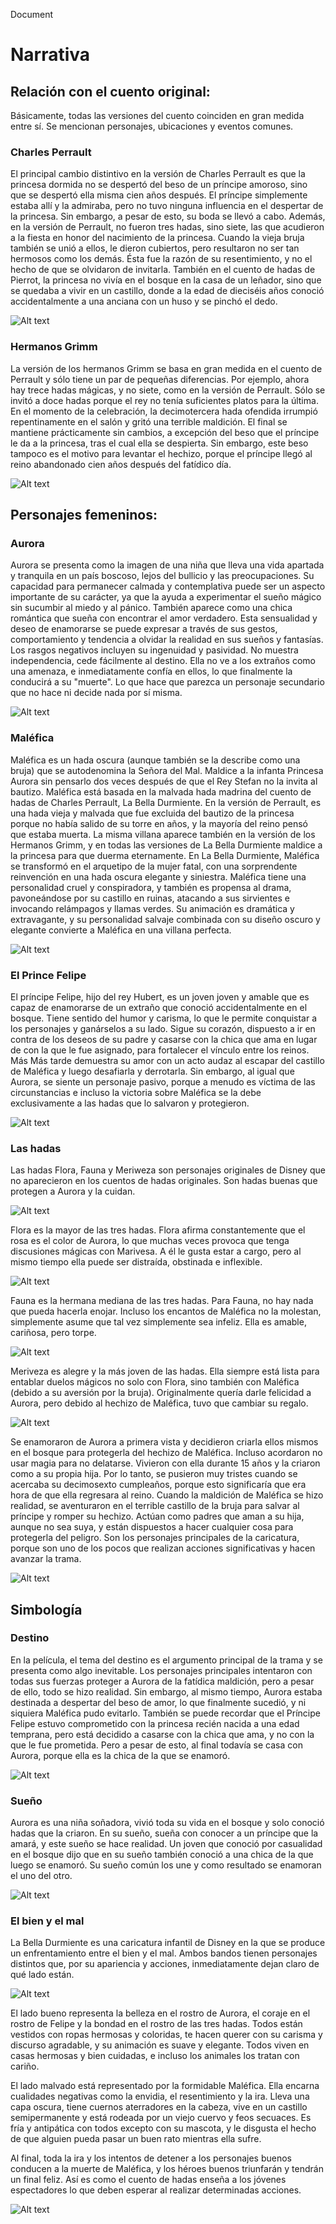   Document

Narrativa
=========

Relación con el cuento original:
--------------------------------

Básicamente, todas las versiones del cuento coinciden en gran medida entre sí. Se mencionan personajes, ubicaciones y eventos comunes.

### Charles Perrault

El principal cambio distintivo en la versión de Charles Perrault es que la princesa dormida no se despertó del beso de un príncipe amoroso, sino que se despertó ella misma cien años después. El príncipe simplemente estaba allí y la admiraba, pero no tuvo ninguna influencia en el despertar de la princesa. Sin embargo, a pesar de esto, su boda se llevó a cabo. Además, en la versión de Perrault, no fueron tres hadas, sino siete, las que acudieron a la fiesta en honor del nacimiento de la princesa. Cuando la vieja bruja también se unió a ellos, le dieron cubiertos, pero resultaron no ser tan hermosos como los demás. Ésta fue la razón de su resentimiento, y no el hecho de que se olvidaron de invitarla. También en el cuento de hadas de Pierrot, la princesa no vivía en el bosque en la casa de un leñador, sino que se quedaba a vivir en un castillo, donde a la edad de dieciséis años conoció accidentalmente a una anciana con un huso y se pinchó el dedo.

<img title="a title" alt="Alt text" src="/images/Charles Perrault.png">

### Hermanos Grimm

La versión de los hermanos Grimm se basa en gran medida en el cuento de Perrault y sólo tiene un par de pequeñas diferencias. Por ejemplo, ahora hay trece hadas mágicas, y no siete, como en la versión de Perrault. Sólo se invitó a doce hadas porque el rey no tenía suficientes platos para la última. En el momento de la celebración, la decimotercera hada ofendida irrumpió repentinamente en el salón y gritó una terrible maldición. El final se mantiene prácticamente sin cambios, a excepción del beso que el príncipe le da a la princesa, tras el cual ella se despierta. Sin embargo, este beso tampoco es el motivo para levantar el hechizo, porque el príncipe llegó al reino abandonado cien años después del fatídico día.

<img title="a title" alt="Alt text" src="/images/Brothers Grimm.jpg">

Personajes femeninos:
---------------------

### Aurora

Aurora se presenta como la imagen de una niña que lleva una vida apartada y tranquila en un país boscoso, lejos del bullicio y las preocupaciones. Su capacidad para permanecer calmada y contemplativa puede ser un aspecto importante de su carácter, ya que la ayuda a experimentar el sueño mágico sin sucumbir al miedo y al pánico. También aparece como una chica romántica que sueña con encontrar el amor verdadero. Esta sensualidad y deseo de enamorarse se puede expresar a través de sus gestos, comportamiento y tendencia a olvidar la realidad en sus sueños y fantasías. Los rasgos negativos incluyen su ingenuidad y pasividad. No muestra independencia, cede fácilmente al destino. Ella no ve a los extraños como una amenaza, e inmediatamente confía en ellos, lo que finalmente la conducirá a su "muerte". Lo que hace que parezca un personaje secundario que no hace ni decide nada por sí misma.

<img title="a title" alt="Alt text" src="/images/Aurora.png">

### Maléfica

Maléfica es un hada oscura (aunque también se la describe como una bruja) que se autodenomina la Señora del Mal. Maldice a la infanta Princesa Aurora sin pensarlo dos veces después de que el Rey Stefan no la invita al bautizo. Maléfica está basada en la malvada hada madrina del cuento de hadas de Charles Perrault, La Bella Durmiente. En la versión de Perrault, es una hada vieja y malvada que fue excluida del bautizo de la princesa porque no había salido de su torre en años, y la mayoría del reino pensó que estaba muerta. La misma villana aparece también en la versión de los Hermanos Grimm, y en todas las versiones de La Bella Durmiente maldice a la princesa para que duerma eternamente. En La Bella Durmiente, Maléfica se transformó en el arquetipo de la mujer fatal, con una sorprendente reinvención en una hada oscura elegante y siniestra. Maléfica tiene una personalidad cruel y conspiradora, y también es propensa al drama, pavoneándose por su castillo en ruinas, atacando a sus sirvientes e invocando relámpagos y llamas verdes. Su animación es dramática y extravagante, y su personalidad salvaje combinada con su diseño oscuro y elegante convierte a Maléfica en una villana perfecta.

<img title="a title" alt="Alt text" src="/images/Maleficent.jpg">

### El Prince Felipe

El príncipe Felipe, hijo del rey Hubert, es un joven joven y amable que es capaz de enamorarse de un extraño que conoció accidentalmente en el bosque. Tiene sentido del humor y carisma, lo que le permite conquistar a los personajes y ganárselos a su lado. Sigue su corazón, dispuesto a ir en contra de los deseos de su padre y casarse con la chica que ama en lugar de con la que le fue asignado, para fortalecer el vínculo entre los reinos. Más Más tarde demuestra su amor con un acto audaz al escapar del castillo de Maléfica y luego desafiarla y derrotarla. Sin embargo, al igual que Aurora, se siente un personaje pasivo, porque a menudo es víctima de las circunstancias e incluso la victoria sobre Maléfica se la debe exclusivamente a las hadas que lo salvaron y protegieron.

<img title="a title" alt="Alt text" src="/images/Phillip.png">

### Las hadas

Las hadas Flora, Fauna y Meriweza son personajes originales de Disney que no aparecieron en los cuentos de hadas originales. Son hadas buenas que protegen a Aurora y la cuidan.

<img title="a title" alt="Alt text" src="/images/Fairies.jpg">

Flora es la mayor de las tres hadas. Flora afirma constantemente que el rosa es el color de Aurora, lo que muchas veces provoca que tenga discusiones mágicas con Marivesa. A él le gusta estar a cargo, pero al mismo tiempo ella puede ser distraída, obstinada e inflexible.

<img title="a title" alt="Alt text" src="/images/Flora.jpg">

Fauna es la hermana mediana de las tres hadas. Para Fauna, no hay nada que pueda hacerla enojar. Incluso los encantos de Maléfica no la molestan, simplemente asume que tal vez simplemente sea infeliz. Ella es amable, cariñosa, pero torpe.

<img title="a title" alt="Alt text" src="/images/Flora.jpg">

Meriveza es alegre y la más joven de las hadas. Ella siempre está lista para entablar duelos mágicos no solo con Flora, sino también con Maléfica (debido a su aversión por la bruja). Originalmente quería darle felicidad a Aurora, pero debido al hechizo de Maléfica, tuvo que cambiar su regalo.

<img title="a title" alt="Alt text" src="/images/Merryweather.jpeg">

Se enamoraron de Aurora a primera vista y decidieron criarla ellos mismos en el bosque para protegerla del hechizo de Maléfica. Incluso acordaron no usar magia para no delatarse. Vivieron con ella durante 15 años y la criaron como a su propia hija. Por lo tanto, se pusieron muy tristes cuando se acercaba su decimosexto cumpleaños, porque esto significaría que era hora de que ella regresara al reino. Cuando la maldición de Maléfica se hizo realidad, se aventuraron en el terrible castillo de la bruja para salvar al príncipe y romper su hechizo. Actúan como padres que aman a su hija, aunque no sea suya, y están dispuestos a hacer cualquier cosa para protegerla del peligro. Son los personajes principales de la caricatura, porque son uno de los pocos que realizan acciones significativas y hacen avanzar la trama.

<img title="a title" alt="Alt text" src="/images/Fairies and Aurora.jpg">

Simbología
----------

### Destino

En la película, el tema del destino es el argumento principal de la trama y se presenta como algo inevitable. Los personajes principales intentaron con todas sus fuerzas proteger a Aurora de la fatídica maldición, pero a pesar de ello, todo se hizo realidad. Sin embargo, al mismo tiempo, Aurora estaba destinada a despertar del beso de amor, lo que finalmente sucedió, y ni siquiera Maléfica pudo evitarlo. También se puede recordar que el Príncipe Felipe estuvo comprometido con la princesa recién nacida a una edad temprana, pero está decidido a casarse con la chica que ama, y ​​no con la que le fue prometida. Pero a pesar de esto, al final todavía se casa con Aurora, porque ella es la chica de la que se enamoró.

<img title="a title" alt="Alt text" src="/images/Destiny.png">

### Sueño

Aurora es una niña soñadora, vivió toda su vida en el bosque y solo conoció hadas que la criaron. En su sueño, sueña con conocer a un príncipe que la amará, y este sueño se hace realidad. Un joven que conoció por casualidad en el bosque dijo que en su sueño también conoció a una chica de la que luego se enamoró. Su sueño común los une y como resultado se enamoran el uno del otro.

<img title="a title" alt="Alt text" src="/images/Dreams.png">

### El bien y el mal

La Bella Durmiente es una caricatura infantil de Disney en la que se produce un enfrentamiento entre el bien y el mal. Ambos bandos tienen personajes distintos que, por su apariencia y acciones, inmediatamente dejan claro de qué lado están.

<img title="a title" alt="Alt text" src="/images/Good and Evil.jpg">

El lado bueno representa la belleza en el rostro de Aurora, el coraje en el rostro de Felipe y la bondad en el rostro de las tres hadas. Todos están vestidos con ropas hermosas y coloridas, te hacen querer con su carisma y discurso agradable, y su animación es suave y elegante. Todos viven en casas hermosas y bien cuidadas, e incluso los animales los tratan con cariño.

El lado malvado está representado por la formidable Maléfica. Ella encarna cualidades negativas como la envidia, el resentimiento y la ira. Lleva una capa oscura, tiene cuernos aterradores en la cabeza, vive en un castillo semipermanente y está rodeada por un viejo cuervo y feos secuaces. Es fría y antipática con todos excepto con su mascota, y le disgusta el hecho de que alguien pueda pasar un buen rato mientras ella sufre.

Al final, toda la ira y los intentos de detener a los personajes buenos conducen a la muerte de Maléfica, y los héroes buenos triunfarán y tendrán un final feliz. Así es como el cuento de hadas enseña a los jóvenes espectadores lo que deben esperar al realizar determinadas acciones.

<img title="a title" alt="Alt text" src="/images/Good vs Evil.jpg">